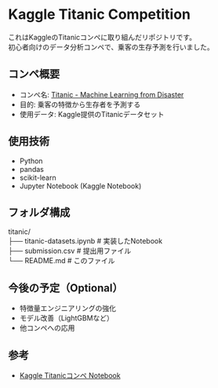 # Kaggle Titanic Competition

これはKaggleのTitanicコンペに取り組んだリポジトリです。  
初心者向けのデータ分析コンペで、乗客の生存予測を行いました。

## コンペ概要
- コンペ名: [Titanic - Machine Learning from Disaster](https://www.kaggle.com/competitions/titanic)
- 目的: 乗客の特徴から生存者を予測する
- 使用データ: Kaggle提供のTitanicデータセット

## 使用技術
- Python
- pandas
- scikit-learn
- Jupyter Notebook (Kaggle Notebook)

## フォルダ構成
titanic/  
├── titanic-datasets.ipynb # 実装したNotebook  
├── submission.csv # 提出用ファイル  
└── README.md # このファイル  

## 今後の予定（Optional）
- 特徴量エンジニアリングの強化
- モデル改善（LightGBMなど）
- 他コンペへの応用

## 参考
- [Kaggle Titanicコンペ Notebook](https://www.kaggle.com/code)
